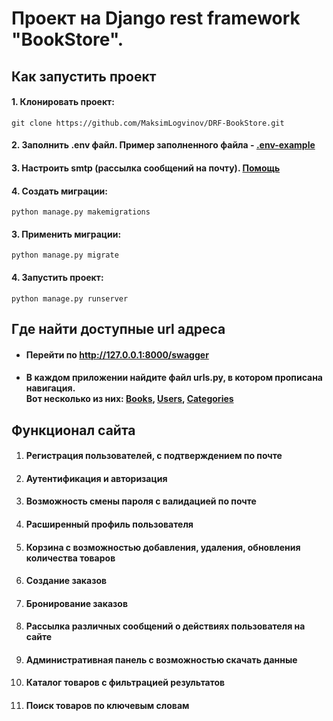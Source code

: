 # Проект на Django rest framework "BookStore".

## Как запустить проект
#### 1. Клонировать проект: <br>
```git clone https://github.com/MaksimLogvinov/DRF-BookStore.git```
#### 2. Заполнить .env файл. Пример заполненного файла - [.env-example](https://github.com/MaksimLogvinov/DRF-BookStore/blob/develop/.env-example)
#### 3. Настроить smtp (рассылка сообщений на почту). [Помощь](https://firstvds.ru/technology/yandex-mail-for-domain)
#### 4. Создать миграции: <br>
```python manage.py makemigrations ```
#### 3. Применить миграции: <br>
```python manage.py migrate ```       
#### 4. Запустить проект: <br>
```python manage.py runserver ```

## Где найти доступные url адреса 
- #### Перейти по http://127.0.0.1:8000/swagger
- #### В каждом приложении найдите файл urls.py, в котором прописана навигация. <br> Вот несколько из них: [Books](https://github.com/MaksimLogvinov/DRF-BookStore/blob/main/Books/Books/urls.py), [Users](https://github.com/MaksimLogvinov/DRF-BookStore/blob/main/Books/apps/users/urls.py), [Categories](https://github.com/MaksimLogvinov/DRF-BookStore/blob/main/Books/apps/categories/urls.py)

## Функционал сайта
1. #### Регистрация пользователей, с подтверждением по почте
2. #### Аутентификация и авторизация
3. #### Возможность смены пароля с валидацией по почте
4. #### Расширенный профиль пользователя
5. #### Корзина с возможностью добавления, удаления, обновления количества товаров
6. #### Создание заказов
7. #### Бронирование заказов
8. #### Рассылка различных сообщений о действиях пользователя на сайте
9. #### Административная панель с возможностью скачать данные
10. #### Каталог товаров с фильтрацией результатов
11. #### Поиск товаров по ключевым словам

